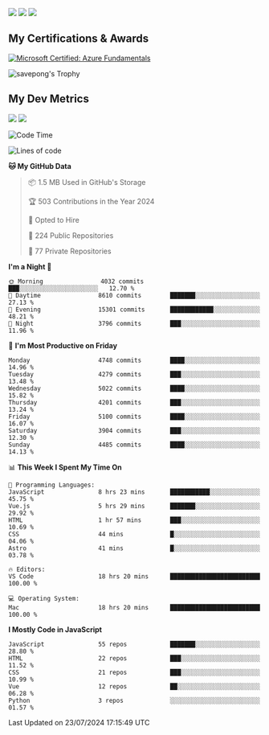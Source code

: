 [<img src="https://img.shields.io/badge/pongsiri.pisutakarathada.com-%230077B5.svg?&style=for-the-badge&color=orange" />](https://pongsiri.pisutakarathada.com)
[<img src="https://img.shields.io/badge/apps.saveworld.co-%230077B5.svg?&style=for-the-badge&color=2aa889" />](https://apps.saveworld.co)
[<img src="https://img.shields.io/badge/linkedin-%230077B5.svg?&style=for-the-badge&logo=linkedin&logoColor=white" />](https://www.linkedin.com/in/savepong)

<!--
[![savepong' github stats](https://github-readme-stats.vercel.app/api?username=savepong&show_icons=true&count_private=true&theme=gotham&hide_border=true&bg_color=00000000&text_color=768390FF)](https://pongsiri.pisutakarathada.com/posts/stats)

[![GitHub Streak](https://github-readme-streak-stats.herokuapp.com?user=savepong&theme=gotham&hide_border=true&background=00000000&dates=768390FF)](https://pongsiri.pisutakarathada.com/posts/stats)

[![Top Langs](https://github-readme-stats.vercel.app/api/top-langs/?username=savepong&layout=compact&langs_count=10&theme=gotham&hide_border=true&bg_color=00000000&text_color=768390FF)](https://pongsiri.pisutakarathada.com/posts/stats)

<!-- [![savepong's wakatime stats](https://github-readme-stats.vercel.app/api/wakatime?username=@savepong&layout=default&theme=gotham&hide_border=true&bg_color=00000000&text_color=768390FF)](https://pongsiri.pisutakarathada.com/posts/stats) -->

## My Certifications & Awards

<!--START_SECTION:badges-->
[![Microsoft Certified: Azure Fundamentals](https://images.credly.com/size/160x160/images/be8fcaeb-c769-4858-b567-ffaaa73ce8cf/image.png)](http://www.credly.com/badges/7b0e170b-852d-4d35-bea2-213eceae599c "Microsoft Certified: Azure Fundamentals")

![savepong's Trophy](https://github-profile-trophy.vercel.app/?username=savepong&theme=flat&rank=SECRET,SSS,SS,S,AAA,AA,A&margin-w=15&no-bg=true&no-frame=true)

## My Dev Metrics

[![](https://komarev.com/ghpvc/?username=savepong&color=blue&label=Profile%20Views)](https://github.com/savepong)
[![](https://img.shields.io/github/followers/savepong?label=GitHub%20Followers)](https://github.com/savepong)

<!--START_SECTION:waka-->
![Code Time](http://img.shields.io/badge/Code%20Time-1%2C494%20hrs%2041%20mins-blue)

![Lines of code](https://img.shields.io/badge/From%20Hello%20World%20I%27ve%20Written-64.8%20million%20lines%20of%20code-blue)

**🐱 My GitHub Data** 

> 📦 1.5 MB Used in GitHub's Storage 
 > 
> 🏆 503 Contributions in the Year 2024
 > 
> 💼 Opted to Hire
 > 
> 📜 224 Public Repositories 
 > 
> 🔑 77 Private Repositories 
 > 
**I'm a Night 🦉** 

```text
🌞 Morning                4032 commits        ███░░░░░░░░░░░░░░░░░░░░░░   12.70 % 
🌆 Daytime                8610 commits        ███████░░░░░░░░░░░░░░░░░░   27.13 % 
🌃 Evening                15301 commits       ████████████░░░░░░░░░░░░░   48.21 % 
🌙 Night                  3796 commits        ███░░░░░░░░░░░░░░░░░░░░░░   11.96 % 
```
📅 **I'm Most Productive on Friday** 

```text
Monday                   4748 commits        ████░░░░░░░░░░░░░░░░░░░░░   14.96 % 
Tuesday                  4279 commits        ███░░░░░░░░░░░░░░░░░░░░░░   13.48 % 
Wednesday                5022 commits        ████░░░░░░░░░░░░░░░░░░░░░   15.82 % 
Thursday                 4201 commits        ███░░░░░░░░░░░░░░░░░░░░░░   13.24 % 
Friday                   5100 commits        ████░░░░░░░░░░░░░░░░░░░░░   16.07 % 
Saturday                 3904 commits        ███░░░░░░░░░░░░░░░░░░░░░░   12.30 % 
Sunday                   4485 commits        ████░░░░░░░░░░░░░░░░░░░░░   14.13 % 
```


📊 **This Week I Spent My Time On** 

```text
💬 Programming Languages: 
JavaScript               8 hrs 23 mins       ███████████░░░░░░░░░░░░░░   45.75 % 
Vue.js                   5 hrs 29 mins       ███████░░░░░░░░░░░░░░░░░░   29.92 % 
HTML                     1 hr 57 mins        ███░░░░░░░░░░░░░░░░░░░░░░   10.69 % 
CSS                      44 mins             █░░░░░░░░░░░░░░░░░░░░░░░░   04.06 % 
Astro                    41 mins             █░░░░░░░░░░░░░░░░░░░░░░░░   03.78 % 

🔥 Editors: 
VS Code                  18 hrs 20 mins      █████████████████████████   100.00 % 

💻 Operating System: 
Mac                      18 hrs 20 mins      █████████████████████████   100.00 % 
```

**I Mostly Code in JavaScript** 

```text
JavaScript               55 repos            ███████░░░░░░░░░░░░░░░░░░   28.80 % 
HTML                     22 repos            ███░░░░░░░░░░░░░░░░░░░░░░   11.52 % 
CSS                      21 repos            ███░░░░░░░░░░░░░░░░░░░░░░   10.99 % 
Vue                      12 repos            ██░░░░░░░░░░░░░░░░░░░░░░░   06.28 % 
Python                   3 repos             ░░░░░░░░░░░░░░░░░░░░░░░░░   01.57 % 
```




 Last Updated on 23/07/2024 17:15:49 UTC
<!--END_SECTION:waka-->

<!--
**savepong/savepong** is a ✨ _special_ ✨ repository because its `README.md` (this file) appears on your GitHub profile.

Here are some ideas to get you started:

- 🔭 I’m currently working on WebComponents and TypeScript.
- 🌱 I’m currently learning ...
- 👯 I’m looking to collaborate on ...
- 🤔 I’m looking for help with ...
- 💬 Ask me about ...
- 📫 How to reach me: ...
- 😄 Pronouns: ...
- ⚡ Fun fact: ...
-->
